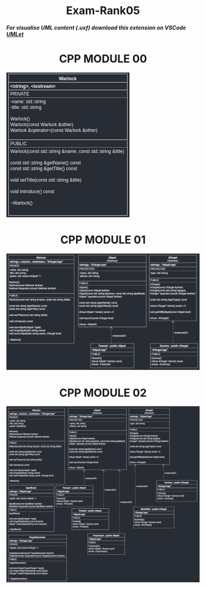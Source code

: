 <h1 align="center">Exam-Rank05</h1>

***For visualise UML content (.uxf) download this extension on VSCode 
<a href="https://marketplace.visualstudio.com/items?itemName=TheUMLetTeam.umlet">UMLet</a>***

<h1 align="center">CPP MODULE 00</h1>

![Image load error: you can go check structures in the corresponding directory](https://github.com/Kronx12/exam-rank05/blob/master/structures/cpp_module_00.png?raw=true)

<h1 align="center">CPP MODULE 01</h1>

![Image load error: you can go check structures in the corresponding directory](https://github.com/Kronx12/exam-rank05/blob/master/structures/cpp_module_01.png?raw=true)

<h1 align="center">CPP MODULE 02</h1>

![Image load error: you can go check structures in the corresponding directory](https://github.com/Kronx12/exam-rank05/blob/master/structures/cpp_module_02.png?raw=true)
